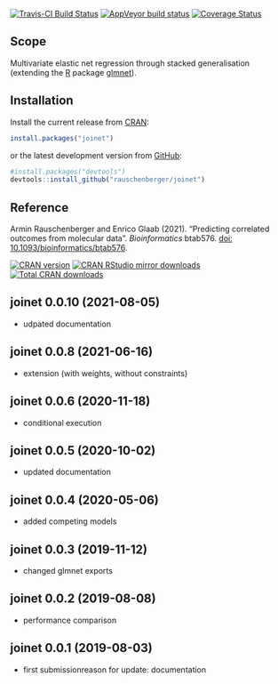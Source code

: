 
<!-- Modify xxx.Rmd, not xxx.md! -->

[![Travis-CI Build
Status](https://travis-ci.org/rauschenberger/joinet.svg)](https://travis-ci.org/rauschenberger/joinet)
[![AppVeyor build
status](https://ci.appveyor.com/api/projects/status/github/rauschenberger/joinet?svg=true)](https://ci.appveyor.com/project/rauschenberger/joinet)
[![Coverage
Status](https://codecov.io/github/rauschenberger/joinet/coverage.svg?branch=master)](https://codecov.io/github/rauschenberger/joinet)

## Scope

Multivariate elastic net regression through stacked generalisation
(extending the [R](https://cran.r-project.org) package
[glmnet](https://CRAN.R-project.org/package=glmnet)).

## Installation

Install the current release from
[CRAN](https://CRAN.R-project.org/package=joinet):

``` r
install.packages("joinet")
```

or the latest development version from
[GitHub](https://github.com/rauschenberger/joinet):

``` r
#install.packages("devtools")
devtools::install_github("rauschenberger/joinet")
```

## Reference

Armin Rauschenberger and Enrico Glaab (2021). “Predicting correlated
outcomes from molecular data”. *Bioinformatics* btab576. [doi:
10.1093/bioinformatics/btab576](https://doi.org/10.1093/bioinformatics/btab576).

[![CRAN
version](https://www.r-pkg.org/badges/version/joinet)](https://CRAN.R-project.org/package=joinet)
[![CRAN RStudio mirror
downloads](https://cranlogs.r-pkg.org/badges/joinet)](https://CRAN.R-project.org/package=joinet)
[![Total CRAN
downloads](https://cranlogs.r-pkg.org/badges/grand-total/joinet)](https://CRAN.R-project.org/package=joinet)

## joinet 0.0.10 (2021-08-05)

* udpated documentation

## joinet 0.0.8 (2021-06-16)

* extension (with weights, without constraints)

## joinet 0.0.6 (2020-11-18)

* conditional execution

## joinet 0.0.5 (2020-10-02)

* updated documentation

## joinet 0.0.4 (2020-05-06)

* added competing models

## joinet 0.0.3 (2019-11-12)

* changed glmnet exports

## joinet 0.0.2 (2019-08-08)

* performance comparison

## joinet 0.0.1 (2019-08-03)

* first submissionreason for update: documentation